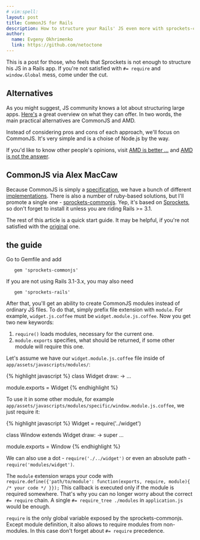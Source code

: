```yaml
---
# vim:spell:
layout: post
title: CommonJS for Rails
description: How to structure your Rails' JS even more with sprockets-commonjs ruby gem
author:
  name: Evgeny Okhrimenko
  link: https://github.com/netoctone
---
```


This is a post for those, who feels that Sprockets is not enough to structure his JS in a Rails app.
If you're not satisfied with `#= require` and `window.Global` mess, come under the cut.

<!-- full start -->

## Alternatives

As you might suggest, JS community knows a lot about structuring large apps.
[Here's][0] a great overview on what they can offer. In two words, the main practical alternatives are
CommonJS and AMD.

Instead of considering pros and cons of each approach, we'll focus on CommonJS.
It's very simple and is a choise of Node.js by the way.

If you'd like to know other people's opinions, visit [AMD is better ...][1] and [AMD is not the answer][2].


## CommonJS via Alex MacCaw

Because CommonJS is simply a [specification][3], we have a bunch of different [implementations][4].
There is also a number of ruby-based solutions, but I'll promote a single one - [sprockets-commonjs][5].
Yep, it's based on [Sprockets][6], so don't forget to install it unless you are riding Rails >= 3.1.

The rest of this article is a quick start guide. It may be helpful, if you're not satisfied with the [original][7] one.

## the guide

Go to Gemfile and add

       gem 'sprockets-commonjs'

If you are not using Rails 3.1-3.x, you may also need

       gem 'sprockets-rails'

After that, you'll get an ability to create CommonJS modules instead of ordinary JS files.
To do that, simply prefix file extension with `module`. For example, `widget.js.coffee` must be
`widget.module.js.coffee`. Now you get two new keywords:

1. `require()` loads modules, necessary for the current one.
2. `module.exports` specifies, what should be returned, if some other module will require this one.

Let's assume we have our `widget.module.js.coffee` file inside of `app/assets/javascripts/modules/`:

{% highlight javascript %}
class Widget
  draw: ->
    ...

module.exports = Widget
{% endhighlight %}

To use it in some other module, for example `app/assets/javascripts/modules/specific/window.module.js.coffee`,
we just require it:

{% highlight javascript %}
Widget = require('../widget')

class Window extends Widget
  draw: ->
    super
    ...

module.exports = Window
{% endhighlight %}

We can also use a dot - `require('./../widget')` or even an absolute path - `require('modules/widget')`.

The `module` extension wraps your code with `require.define({'path/to/module': function(exports, require, module){ /* your code */ }});`
This callback is executed only if the module is required somewhere. That's why you can no longer worry about the correct `#= require` chain.
A single `#= require_tree ./modules` in `application.js` would be enough.

`require` is the only global variable exposed by the sprockets-commonjs. Except module definition, it also allows to require
modules from non-modules. In this case don't forget about `#= require` precedence.

<!-- full end -->

[0]: http://addyosmani.com/writing-modular-js/
[1]: http://blog.millermedeiros.com/amd-is-better-for-the-web-than-commonjs-modules/
[2]: http://tomdale.net/2012/01/amd-is-not-the-answer/
[3]: http://commonjs.org/specs/modules/1.0/
[4]: http://commonjs.org/impl/
[5]: https://github.com/maccman/sprockets-commonjs
[6]: https://github.com/sstephenson/sprockets
[7]: http://blog.alexmaccaw.com/sprockets-commonjs
